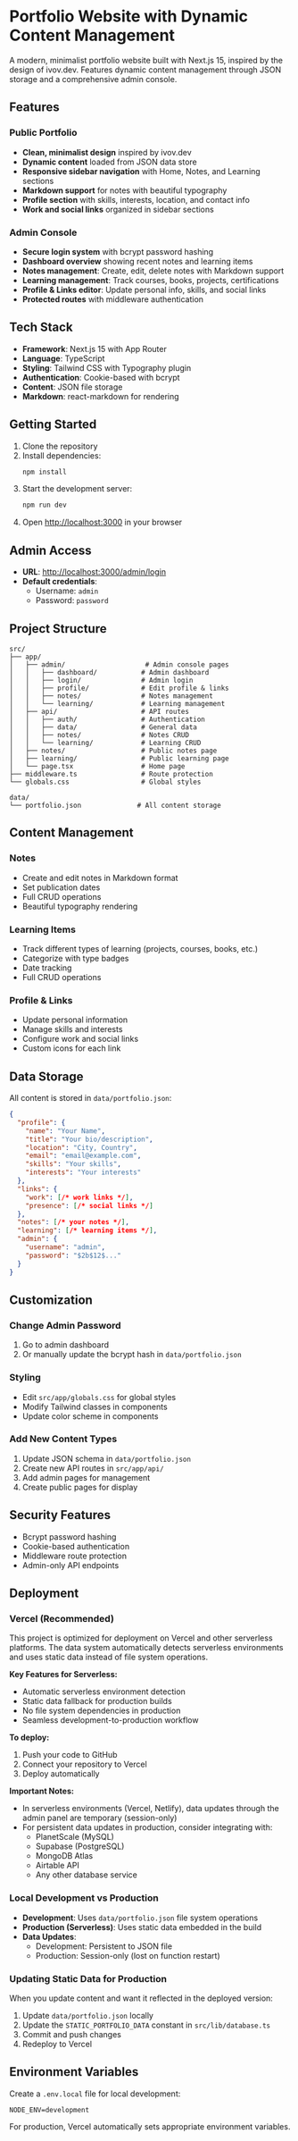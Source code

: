 # Portfolio Website with Dynamic Content Management

A modern, minimalist portfolio website built with Next.js 15, inspired by the design of ivov.dev. Features dynamic content management through JSON storage and a comprehensive admin console.

## Features

### Public Portfolio
- **Clean, minimalist design** inspired by ivov.dev
- **Dynamic content** loaded from JSON data store
- **Responsive sidebar navigation** with Home, Notes, and Learning sections
- **Markdown support** for notes with beautiful typography
- **Profile section** with skills, interests, location, and contact info
- **Work and social links** organized in sidebar sections

### Admin Console
- **Secure login system** with bcrypt password hashing
- **Dashboard overview** showing recent notes and learning items
- **Notes management**: Create, edit, delete notes with Markdown support
- **Learning management**: Track courses, books, projects, certifications
- **Profile & Links editor**: Update personal info, skills, and social links
- **Protected routes** with middleware authentication

## Tech Stack

- **Framework**: Next.js 15 with App Router
- **Language**: TypeScript
- **Styling**: Tailwind CSS with Typography plugin
- **Authentication**: Cookie-based with bcrypt
- **Content**: JSON file storage
- **Markdown**: react-markdown for rendering

## Getting Started

1. Clone the repository
2. Install dependencies:
   ```bash
   npm install
   ```
3. Start the development server:
   ```bash
   npm run dev
   ```
4. Open [http://localhost:3000](http://localhost:3000) in your browser

## Admin Access

- **URL**: [http://localhost:3000/admin/login](http://localhost:3000/admin/login)
- **Default credentials**:
  - Username: `admin`
  - Password: `password`

## Project Structure

```
src/
├── app/
│   ├── admin/                    # Admin console pages
│   │   ├── dashboard/           # Admin dashboard
│   │   ├── login/               # Admin login
│   │   ├── profile/             # Edit profile & links
│   │   ├── notes/               # Notes management
│   │   └── learning/            # Learning management
│   ├── api/                     # API routes
│   │   ├── auth/                # Authentication
│   │   ├── data/                # General data
│   │   ├── notes/               # Notes CRUD
│   │   └── learning/            # Learning CRUD
│   ├── notes/                   # Public notes page
│   ├── learning/                # Public learning page
│   └── page.tsx                 # Home page
├── middleware.ts                # Route protection
└── globals.css                  # Global styles

data/
└── portfolio.json              # All content storage
```

## Content Management

### Notes
- Create and edit notes in Markdown format
- Set publication dates
- Full CRUD operations
- Beautiful typography rendering

### Learning Items
- Track different types of learning (projects, courses, books, etc.)
- Categorize with type badges
- Date tracking
- Full CRUD operations

### Profile & Links
- Update personal information
- Manage skills and interests
- Configure work and social links
- Custom icons for each link

## Data Storage

All content is stored in `data/portfolio.json`:

```json
{
  "profile": {
    "name": "Your Name",
    "title": "Your bio/description",
    "location": "City, Country",
    "email": "email@example.com",
    "skills": "Your skills",
    "interests": "Your interests"
  },
  "links": {
    "work": [/* work links */],
    "presence": [/* social links */]
  },
  "notes": [/* your notes */],
  "learning": [/* learning items */],
  "admin": {
    "username": "admin",
    "password": "$2b$12$..."
  }
}
```

## Customization

### Change Admin Password
1. Go to admin dashboard
2. Or manually update the bcrypt hash in `data/portfolio.json`

### Styling
- Edit `src/app/globals.css` for global styles
- Modify Tailwind classes in components
- Update color scheme in components

### Add New Content Types
1. Update JSON schema in `data/portfolio.json`
2. Create new API routes in `src/app/api/`
3. Add admin pages for management
4. Create public pages for display

## Security Features

- Bcrypt password hashing
- Cookie-based authentication
- Middleware route protection
- Admin-only API endpoints

## Deployment

### Vercel (Recommended)

This project is optimized for deployment on Vercel and other serverless platforms. The data system automatically detects serverless environments and uses static data instead of file system operations.

**Key Features for Serverless:**
- Automatic serverless environment detection
- Static data fallback for production builds
- No file system dependencies in production
- Seamless development-to-production workflow

**To deploy:**
1. Push your code to GitHub
2. Connect your repository to Vercel
3. Deploy automatically

**Important Notes:**
- In serverless environments (Vercel, Netlify), data updates through the admin panel are temporary (session-only)
- For persistent data updates in production, consider integrating with:
  - PlanetScale (MySQL)
  - Supabase (PostgreSQL) 
  - MongoDB Atlas
  - Airtable API
  - Any other database service

### Local Development vs Production

- **Development**: Uses `data/portfolio.json` file system operations
- **Production (Serverless)**: Uses static data embedded in the build
- **Data Updates**: 
  - Development: Persistent to JSON file
  - Production: Session-only (lost on function restart)

### Updating Static Data for Production

When you update content and want it reflected in the deployed version:

1. Update `data/portfolio.json` locally
2. Update the `STATIC_PORTFOLIO_DATA` constant in `src/lib/database.ts`
3. Commit and push changes
4. Redeploy to Vercel

## Environment Variables

Create a `.env.local` file for local development:

```env
NODE_ENV=development
```

For production, Vercel automatically sets appropriate environment variables.
